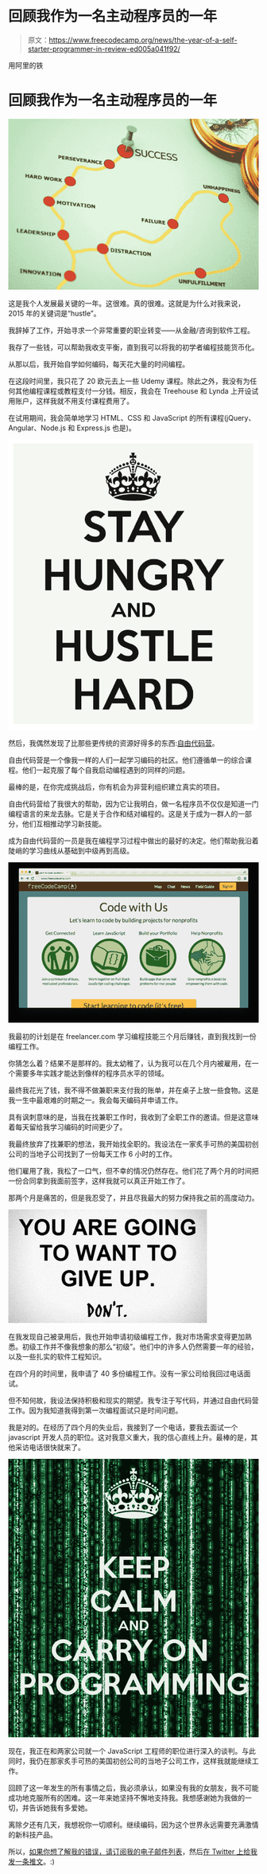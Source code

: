 # 回顾我作为一名主动程序员的一年

> 原文：<https://www.freecodecamp.org/news/the-year-of-a-self-starter-programmer-in-review-ed005a041f92/>

用阿里的铁

# 回顾我作为一名主动程序员的一年

![1*O_OKQ0Ufd_hJ8HDxktobww](img/fe69a3c4a191a6e28f808bdc6b48aaf2.png)

这是我个人发展最关键的一年。这很难。真的很难。这就是为什么对我来说，2015 年的关键词是“hustle”。

我辞掉了工作，开始寻求一个非常重要的职业转变——从金融/咨询到软件工程。

我存了一些钱，可以帮助我收支平衡，直到我可以将我的初学者编程技能货币化。

从那以后，我开始自学如何编码，每天花大量的时间编程。

在这段时间里，我只花了 20 欧元去上一些 Udemy 课程。除此之外，我没有为任何其他编程课程或教程支付一分钱。相反，我会在 Treehouse 和 Lynda 上开设试用账户，这样我就不用支付课程费用了。

在试用期间，我会简单地学习 HTML、CSS 和 JavaScript 的所有课程(jQuery、Angular、Node.js 和 Express.js 也是)。

![1*KNC4x-eNTAFyNoax2nbisQ](img/3380349124ad005aca593a7526dd79ae.png)

然后，我偶然发现了比那些更传统的资源好得多的东西:[自由代码营](http://www.freecodecamp.com)。

自由代码营是一个像我一样的人们一起学习编码的社区。他们遵循单一的综合课程。他们一起克服了每个自我启动编程遇到的同样的问题。

最棒的是，在你完成挑战后，你有机会为非营利组织建立真实的项目。

自由代码营给了我很大的帮助，因为它让我明白，做一名程序员不仅仅是知道一门编程语言的来龙去脉。它是关于合作和结对编程的。这是关于成为一群人的一部分，他们互相推动学习新技能。

成为自由代码营的一员是我在编程学习过程中做出的最好的决定。他们帮助我沿着陡峭的学习曲线从基础到中级再到高级。

![1*QDR6VLxDRPpQJ7QmVeVPTA](img/fc1048827e5a51be8313c60943341f61.png)

我最初的计划是在 freelancer.com 学习编程技能三个月后赚钱，直到我找到一份编程工作。

你猜怎么着？结果不是那样的。我太幼稚了，认为我可以在几个月内被雇用，在一个需要多年实践才能达到像样的程序员水平的领域。

最终我花光了钱，我不得不做兼职来支付我的账单，并在桌子上放一些食物。这是我一生中最艰难的时期之一。我会每天编码并申请工作。

具有讽刺意味的是，当我在找兼职工作时，我收到了全职工作的邀请。但是这意味着每天留给我学习编码的时间更少了。

我最终放弃了找兼职的想法，我开始找全职的。我设法在一家炙手可热的美国初创公司的当地子公司找到了一份每天工作 6 小时的工作。

他们雇用了我，我松了一口气，但不幸的情况仍然存在。他们花了两个月的时间把一份合同拿到我面前签字，这样我就可以真正开始工作了。

那两个月是痛苦的，但是我忍受了，并且尽我最大的努力保持我之前的高度动力。

![1*hksw8qho6wOxnE6rp7EaNQ](img/f59374e8acf21767090f52ab9b548c5b.png)

在我发现自己被录用后，我也开始申请初级编程工作，我对市场需求变得更加熟悉。初级工作并不像我想象的那么“初级”。他们中的许多人仍然需要一年的经验，以及一些扎实的软件工程知识。

在四个月的时间里，我申请了 40 多份编程工作。没有一家公司给我回过电话面试。

但不知何故，我设法保持积极和现实的期望。我专注于写代码，并通过自由代码营工作。因为我知道我得到第一次编程面试只是时间问题。

我是对的。在经历了四个月的失业后，我接到了一个电话，要我去面试一个 javascript 开发人员的职位。这对我意义重大，我的信心直线上升。最棒的是，其他采访电话很快就来了。

![1*g7uIi-OAWRulkAcEE84jCA](img/ddee1912674cbb71a881204dfedd78e0.png)

现在，我正在和两家公司就一个 JavaScript 工程师的职位进行深入的谈判。与此同时，我仍在那家炙手可热的美国初创公司的当地子公司工作，这样我就能继续工作。

回顾了这一年发生的所有事情之后，我必须承认，如果没有我的女朋友，我不可能成功地克服所有的困难。这一年来她坚持不懈地支持我。我想感谢她为我做的一切，并告诉她我有多爱她。

离除夕还有几天，我想祝你一切顺利。继续编码，因为这个世界永远需要充满激情的新科技产品。

所以，[如果你想了解我的错误，请订阅我的电子邮件列表](http://eepurl.com/bONtiH)，然后[在 Twitter 上给我发一条推文](https://twitter.com/@RautaAlin)。:)